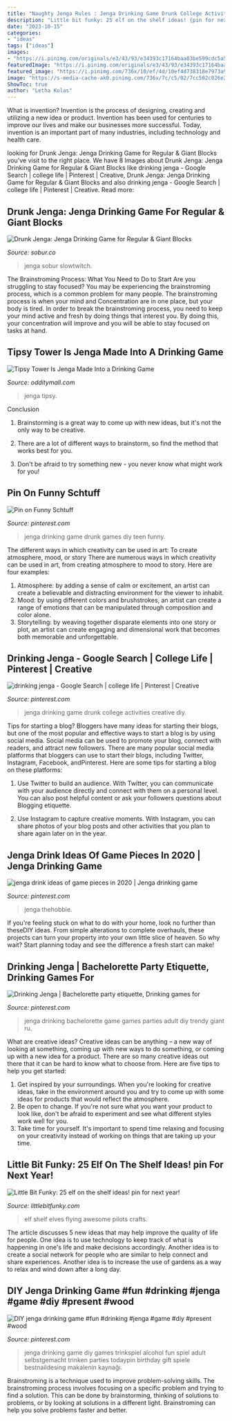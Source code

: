 ```yaml
---
title: "Naughty Jenga Rules : Jenga Drinking Game Drunk College Activities Creative Diy"
description: "Little bit funky: 25 elf on the shelf ideas! {pin for next year!}"
date: "2023-10-15"
categories:
- "ideas"
tags: ["ideas"]
images:
- "https://i.pinimg.com/originals/e3/43/93/e34393c17164baa03be599cdc5a51ef6.jpg"
featuredImage: "https://i.pinimg.com/originals/e3/43/93/e34393c17164baa03be599cdc5a51ef6.jpg"
featured_image: "https://i.pinimg.com/736x/10/ef/4d/10ef4d738318e7973a955f09741b6ade.jpg"
image: "https://s-media-cache-ak0.pinimg.com/736x/7c/c5/02/7cc502c026e21032769bae3ca039de42.jpg"
ShowToc: true
author: "Letha Kulas"
---
```



What is invention?
Invention is the process of designing, creating and utilizing a new idea or product. Invention has been used for centuries to improve our lives and make our businesses more successful. Today, invention is an important part of many industries, including technology and health care.

	

		
looking for Drunk Jenga: Jenga Drinking Game for Regular &amp; Giant Blocks you've visit to the right place. We have 8 Images about Drunk Jenga: Jenga Drinking Game for Regular &amp; Giant Blocks like drinking jenga - Google Search | college life | Pinterest | Creative, Drunk Jenga: Jenga Drinking Game for Regular &amp; Giant Blocks and also drinking jenga - Google Search | college life | Pinterest | Creative. Read more:
		
    
## Drunk Jenga: Jenga Drinking Game For Regular &amp; Giant Blocks

<img loading=lazy src="http://www.sobur.co/wp-content/uploads/drunk-jenga.jpg" onerror="this.onerror=null;this.src='https://tse2.mm.bing.net/th?id=OIP.UYmMx2GiJhoBMnJ4UPGfRgHaJ4&amp;pid=15.1';" alt="Drunk Jenga: Jenga Drinking Game for Regular &amp; Giant Blocks">

_Source: sobur.co_

>jenga sobur slowtwitch. 

	

The Brainstroming Process: What You Need to Do to Start
Are you struggling to stay focused? You may be experiencing the brainstroming process, which is a common problem for many people. The brainstroming process is when your mind and Concentration are in one place, but your body is tired. In order to break the brainstroming process, you need to keep your mind active and fresh by doing things that interest you. By doing this, your concentration will improve and you will be able to stay focused on tasks at hand.

    
## Tipsy Tower Is Jenga Made Into A Drinking Game

<img loading=lazy src="https://odditymall.com/includes/content/tipsy-is-jenga-made-into-a-drinking-game-0.jpg" onerror="this.onerror=null;this.src='https://tse3.mm.bing.net/th?id=OIP.kvMl8ODTGqzLzp97YfaSJgHaGa&amp;pid=15.1';" alt="Tipsy Tower Is Jenga Made Into a Drinking Game">

_Source: odditymall.com_

>jenga tipsy. 

	

Conclusion
1. Brainstorming is a great way to come up with new ideas, but it's not the only way to be creative.
2. There are a lot of different ways to brainstorm, so find the method that works best for you.

3. Don't be afraid to try something new - you never know what might work for you!

    
## Pin On Funny Schtuff

<img loading=lazy src="https://i.pinimg.com/736x/71/bb/7a/71bb7a2e287222d6b75b55368dcd5b7d--drunk-jenga-menu.jpg" onerror="this.onerror=null;this.src='https://tse1.mm.bing.net/th?id=OIP.2Gt0m0eIxIO8cvgRw-x1QgHaJ3&amp;pid=15.1';" alt="Pin on Funny Schtuff">

_Source: pinterest.com_

>jenga drinking game drunk games diy teen funny. 

	

The different ways in which creativity can be used in art: To create atmosphere, mood, or story
There are numerous ways in which creativity can be used in art, from creating atmosphere to mood to story. Here are four examples:
1. Atmosphere: by adding a sense of calm or excitement, an artist can create a believable and distracting environment for the viewer to inhabit.
2. Mood: by using different colors and brushstrokes, an artist can create a range of emotions that can be manipulated through composition and color alone.
3. Storytelling: by weaving together disparate elements into one story or plot, an artist can create engaging and dimensional work that becomes both memorable and unforgettable.

    
## Drinking Jenga - Google Search | College Life | Pinterest | Creative

<img loading=lazy src="https://s-media-cache-ak0.pinimg.com/736x/7c/c5/02/7cc502c026e21032769bae3ca039de42.jpg" onerror="this.onerror=null;this.src='https://tse4.mm.bing.net/th?id=OIP.1wccnsRpiRnRywaGi8cveQHaJ3&amp;pid=15.1';" alt="drinking jenga - Google Search | college life | Pinterest | Creative">

_Source: pinterest.com_

>jenga drinking game drunk college activities creative diy. 

	

Tips for starting a blog?
Bloggers have many ideas for starting their blogs, but one of the most popular and effective ways to start a blog is by using social media. Social media can be used to promote your blog, connect with readers, and attract new followers. There are many popular social media platforms that bloggers can use to start their blogs, including Twitter, Instagram, Facebook, andPinterest. Here are some tips for starting a blog on these platforms:
1. Use Twitter to build an audience. With Twitter, you can communicate with your audience directly and connect with them on a personal level. You can also post helpful content or ask your followers questions about Blogging etiquette.

2. Use Instagram to capture creative moments. With Instagram, you can share photos of your blog posts and other activities that you plan to share again later on in the year.

    
## Jenga Drink Ideas Of Game Pieces In 2020 | Jenga Drinking Game

<img loading=lazy src="https://i.pinimg.com/736x/10/ef/4d/10ef4d738318e7973a955f09741b6ade.jpg" onerror="this.onerror=null;this.src='https://tse2.mm.bing.net/th?id=OIP.zcw0DMQesvL__Axzw0JWwAHaJ3&amp;pid=15.1';" alt="jenga drink ideas of game pieces in 2020 | Jenga drinking game">

_Source: pinterest.com_

>jenga thehobbie. 

	

If you're feeling stuck on what to do with your home, look no further than theseDIY ideas. From simple alterations to complete overhauls, these projects can turn your property into your own little slice of heaven. So why wait? Start planning today and see the difference a fresh start can make!

    
## Drinking Jenga | Bachelorette Party Etiquette, Drinking Games For

<img loading=lazy src="https://i.pinimg.com/originals/e3/43/93/e34393c17164baa03be599cdc5a51ef6.jpg" onerror="this.onerror=null;this.src='https://tse4.mm.bing.net/th?id=OIP.aLvUFCeaH_QZH-ynLwHs9QHaJ4&amp;pid=15.1';" alt="Drinking Jenga | Bachelorette party etiquette, Drinking games for">

_Source: pinterest.com_

>jenga drinking bachelorette game games parties adult diy trendy giant ru. 

	

What are creative ideas?
Creative ideas can be anything – a new way of looking at something, coming up with new ways to do something, or coming up with a new idea for a product. There are so many creative ideas out there that it can be hard to know what to choose from. Here are five tips to help you get started: 
1) Get inspired by your surroundings. When you're looking for creative ideas, take in the environment around you and try to come up with some ideas for products that would reflect the atmosphere. 
2) Be open to change. If you're not sure what you want your product to look like, don't be afraid to experiment and see what different styles work well for you. 
3) Take time for yourself. It's important to spend time relaxing and focusing on your creativity instead of working on things that are taking up your time.

    
## Little Bit Funky: 25 Elf On The Shelf Ideas! pin For Next Year!

<img loading=lazy src="https://2.bp.blogspot.com/-SwYZIUR5dns/Ur9eqPUL6DI/AAAAAAAATtg/1gt5vOxB0Jk/s1600/IMG_7382.JPG" onerror="this.onerror=null;this.src='https://tse4.mm.bing.net/th?id=OIP.vumg5YBZdHwPUXzxeAKMqQHaHa&amp;pid=15.1';" alt="Little Bit Funky: 25 elf on the shelf ideas! pin for next year!">

_Source: littlebitfunky.com_

>elf shelf elves flying awesome pilots crafts. 

	

The article discusses 5 new ideas that may help improve the quality of life for people. One idea is to use technology to keep track of what is happening in one's life and make decisions accordingly. Another idea is to create a social network for people who are similar to help connect and share experiences. Another idea is to increase the use of gardens as a way to relax and wind down after a long day.

    
## DIY Jenga Drinking Game #fun #drinking #jenga #game #diy #present #wood

<img loading=lazy src="https://i.pinimg.com/736x/8d/53/c6/8d53c6581953959f29f9c41f2e9f5f69.jpg" onerror="this.onerror=null;this.src='https://tse3.mm.bing.net/th?id=OIP.JgXDF2JexOPlXepaZLBpawHaJ3&amp;pid=15.1';" alt="DIY jenga drinking game #fun #drinking #jenga #game #diy #present #wood">

_Source: pinterest.com_

>jenga drinking game diy games trinkspiel alcohol fun spiel adult selbstgemacht trinken parties todaypin birthday gift spiele bestnaildesing makalenin kaynağı. 

	

Brainstroming is a technique used to improve problem-solving skills. The brainstroming process involves focusing on a specific problem and trying to find a solution. This can be done by brainstorming, thinking of solutions to problems, or by looking at solutions in a different light. Brainstroming can help you solve problems faster and better.

